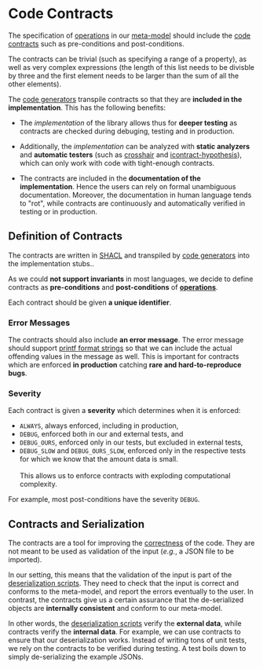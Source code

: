 # Code Contracts

The specification of [operations] in our [meta-model] should include the [code contracts] such as pre-conditions and post-conditions.

[operations]: data-structures-and-operations.md#operations
[meta-model]: general-design-decisions.md#meta-model
[code contracts]: https://en.wikipedia.org/wiki/Design_by_contract
[SHACL]: https://www.w3.org/TR/shacl/

The contracts can be trivial (such as specifying a range of a property), as well as very complex expressions (the length of this list needs to be divisble by three and the first element needs to be larger than the sum of all the other elements).

The [code generators] transpile contracts so that they are **included in the implementation**.
This has the following benefits:
* The *implementation* of the library allows thus for **deeper testing** as contracts are checked during debuging, testing and in production.

* Additionally, the *implementation* can be analyzed with **static analyzers** and **automatic testers** (such as [crosshair] and [icontract-hypothesis]), which can only work with code with tight-enough contracts.

* The contracts are included in the **documentation of the implementation**.
  Hence the users can rely on formal unambiguous documentation.
  Moreover, the documentation in human language tends to "rot", while contracts are continuously and automatically verified in testing or in production.

[code generators]: general-design-decisions.md#code-generators
[crosshair]: https://github.com/pschanely/CrossHair
[icontract-hypothesis]: https://github.com/mristin/icontract-hypothesis

## Definition of Contracts

The contracts are written in [SHACL] and transpiled by [code generators] into the implementation stubs..

As we could **not support invariants** in most languages, we decide to define contracts as **pre-conditions** and **post-conditions** of **[operations]**.

Each contract should be given **a unique identifier**.

### Error Messages

The contracts should also include **an error message**.
The error message should support [printf format strings] so that we can include the actual offending values in the message as well.
This is important for contracts which are enforced **in production** catching **rare and hard-to-reproduce bugs**.

[printf format strings]: https://en.wikipedia.org/wiki/Printf_format_string

### Severity

Each contract is given a  **severity** which determines when it is enforced:

* `ALWAYS`, always enforced, including in production,
* `DEBUG`, enforced both in our and external tests, and
* `DEBUG_OURS`, enforced only in our tests, but excluded in external tests,
* `DEBUG_SLOW` and `DEBUG_OURS_SLOW`, enforced only in the respective tests for which we know that the amount data is small.<br>
  <br>
  This allows us to enforce contracts with exploding computational complexity.

For example, most post-conditions have the severity `DEBUG`.

## Contracts and Serialization

The contracts are a tool for improving the [correctness] of the code.
They are not meant to be used as validation of the input (*e.g.*, a JSON file to be imported).

[correctness]: https://en.wikipedia.org/wiki/Correctness_(computer_science)

In our setting, this means that the validation of the input is part of the [deserialization scripts].
 They need to check that the input is correct and conforms to the meta-model, and report the errors eventually to the user.
In contrast, the contracts give us a certain assurance that the de-serialized objects are **internally consistent** and conform to our meta-model.

In other words, the [deserialization scripts] verify the **external data**, while contracts verify the **internal data**.
For example, we can use contracts to ensure that our deserialization works.
Instead of writing tons of unit tests, we rely on the contracts to be verified during testing.
A test boils down to simply de-serializing the example JSONs.

[deserialization scripts]: deserialization-scripts.md
